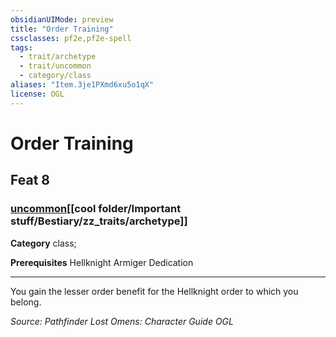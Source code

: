 ```yaml
---
obsidianUIMode: preview
title: "Order Training"
cssclasses: pf2e,pf2e-spell
tags:
  - trait/archetype
  - trait/uncommon
  - category/class
aliases: "Item.3je1PXmd6xu5o1qX"
license: OGL
---
```

# Order Training
## Feat 8
### [uncommon](cool%20folder/Important%20stuff/Bestiary/zz_traits/uncommon.md "Uncommon Rarity Trait")[[cool folder/Important stuff/Bestiary/zz_traits/archetype]]

**Category** class; 



**Prerequisites** Hellknight Armiger Dedication
* * *
You gain the lesser order benefit for the Hellknight order to which you belong.

*Source: Pathfinder Lost Omens: Character Guide*
*OGL*